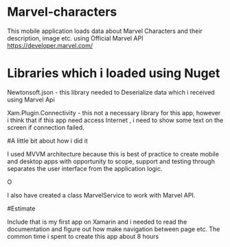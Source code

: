 # Marvel-characters

This mobile application loads data about Marvel Characters and their description, image etc. using Official Marvel API  https://developer.marvel.com/

# Libraries which i loaded using Nuget

Newtonsoft.json - this library needed to Deserialize data which i received using Marvel Api

Xam.Plugin.Connectivity - this not a necessary library for this app, however i think that if this app need access Internet , i need to show some text on the screen if connection failed.

#A little bit about how i did it

I used MVVM architecture because this is best of practice to create mobile and desktop apps with opportunity  to scope,  support and testing through separates the user interface from the application logic.

O

I also have created a class MarvelService to work with Marvel API.



#Estimate

Include that is my first app on Xamarin and i needed to read the documentation and figure out how make navigation between page etc. The common time i spent to create this app about 8 hours